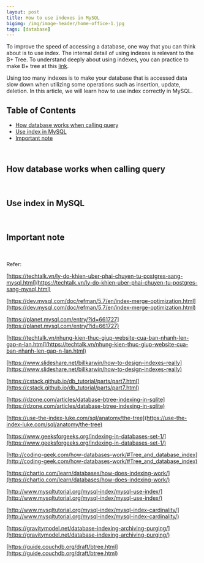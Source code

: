 ```yaml
---
layout: post
title: How to use indexes in MySQL
bigimg: /img/image-header/home-office-1.jpg
tags: [database]
---
```


To improve the speed of accessing a database, one way that you can think about is to use index. The internal detail of using indexes is relevant to the B+ Tree. To understand deeply about using indexes, you can practice to make B+ tree at this [link](https://ducmanhphan.github.io/2019-01-22-B+-tree).


Using too many indexes is to make your database that is accessed data slow down when utilizing some operations such as insertion, update, deletion. In this article, we will learn how to use index correctly in MySQL.


## Table of Contents
- [How database works when calling query](#how-database-works-when-calling-query)
- [Use index in MySQL](#use-index-in-mysql)
- [Important note](important-note)

<br>

## How database works when calling query



<br>

## Use index in MySQL



<br>

## Important note



<br>

Refer: 

[https://techtalk.vn/ly-do-khien-uber-phai-chuyen-tu-postgres-sang-mysql.html](https://techtalk.vn/ly-do-khien-uber-phai-chuyen-tu-postgres-sang-mysql.html)

[https://dev.mysql.com/doc/refman/5.7/en/index-merge-optimization.html](https://dev.mysql.com/doc/refman/5.7/en/index-merge-optimization.html)

[https://planet.mysql.com/entry/?id=661727](https://planet.mysql.com/entry/?id=661727)

[https://techtalk.vn/nhung-kien-thuc-giup-website-cua-ban-nhanh-len-gap-n-lan.html](https://techtalk.vn/nhung-kien-thuc-giup-website-cua-ban-nhanh-len-gap-n-lan.html)

[https://www.slideshare.net/billkarwin/how-to-design-indexes-really](https://www.slideshare.net/billkarwin/how-to-design-indexes-really)

[https://cstack.github.io/db_tutorial/parts/part7.html](https://cstack.github.io/db_tutorial/parts/part7.html)

[https://dzone.com/articles/database-btree-indexing-in-sqlite](https://dzone.com/articles/database-btree-indexing-in-sqlite)

[https://use-the-index-luke.com/sql/anatomy/the-tree](https://use-the-index-luke.com/sql/anatomy/the-tree)

[https://www.geeksforgeeks.org/indexing-in-databases-set-1/](https://www.geeksforgeeks.org/indexing-in-databases-set-1/)

[http://coding-geek.com/how-databases-work/#Tree_and_database_index](http://coding-geek.com/how-databases-work/#Tree_and_database_index)

[https://chartio.com/learn/databases/how-does-indexing-work/](https://chartio.com/learn/databases/how-does-indexing-work/)

[http://www.mysqltutorial.org/mysql-index/mysql-use-index/](http://www.mysqltutorial.org/mysql-index/mysql-use-index/)

[http://www.mysqltutorial.org/mysql-index/mysql-index-cardinality/](http://www.mysqltutorial.org/mysql-index/mysql-index-cardinality/)

[https://gravitymodel.net/database-indexing-archiving-purging/](https://gravitymodel.net/database-indexing-archiving-purging/)

[https://guide.couchdb.org/draft/btree.html](https://guide.couchdb.org/draft/btree.html)